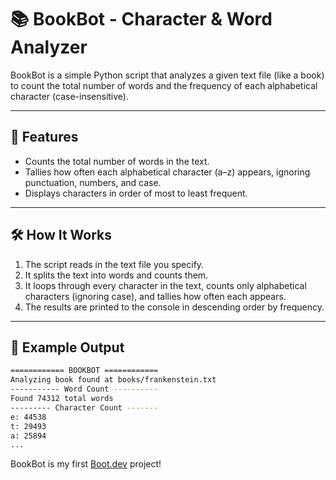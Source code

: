 # 📚 BookBot - Character & Word Analyzer

BookBot is a simple Python script that analyzes a given text file (like a book) to count the total number of words and the frequency of each alphabetical character (case-insensitive).

---

## 🚀 Features

- Counts the total number of words in the text.
- Tallies how often each alphabetical character (a–z) appears, ignoring punctuation, numbers, and case.
- Displays characters in order of most to least frequent.

---

## 🛠️ How It Works

1. The script reads in the text file you specify.
2. It splits the text into words and counts them.
3. It loops through every character in the text, counts only alphabetical characters (ignoring case), and tallies how often each appears.
4. The results are printed to the console in descending order by frequency.

---

## 🧪 Example Output

```bash
============ BOOKBOT ============
Analyzing book found at books/frankenstein.txt
----------- Word Count ----------
Found 74312 total words
--------- Character Count -------
e: 44538
t: 29493
a: 25894
...

```
BookBot is my first [Boot.dev](https://www.boot.dev) project!
